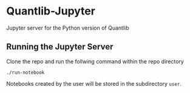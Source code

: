 # Quantlib-Jupyter

Jupyter server for the Python version of Quantlib

## Running the Jupyter Server

Clone the repo and run the follwing command within the repo directory

```
./run-notebook
```

Notebooks created by the user will be stored in the subdirectory `user`.

